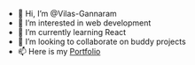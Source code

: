 - 👋 Hi, I’m @Vilas-Gannaram
- 👀 I’m interested in web development
- 🌱 I’m currently learning React
- 💞️ I’m looking to collaborate on buddy projects
- 📫 Here is my [Portfolio](https://portfoliobyvilas.herokuapp.com/)

<!---
Vilas-Gannaram/Vilas-Gannaram is a ✨ special ✨ repository because its `README.md` (this file) appears on your GitHub profile.
You can click the Preview link to take a look at your changes.
--->
